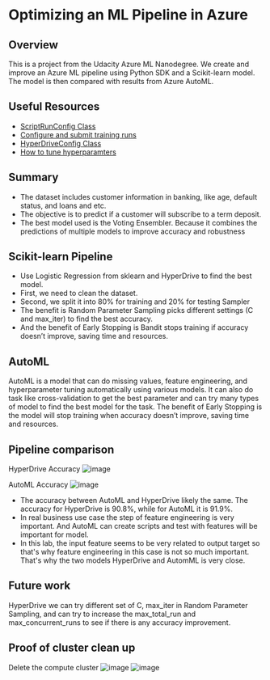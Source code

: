 # Optimizing an ML Pipeline in Azure

## Overview
This is a project from the Udacity Azure ML Nanodegree.
We create and improve an Azure ML pipeline using Python SDK and a Scikit-learn model.
The model is then compared with results from Azure AutoML.

## Useful Resources
- [ScriptRunConfig Class](https://docs.microsoft.com/en-us/python/api/azureml-core/azureml.core.scriptrunconfig?view=azure-ml-py)
- [Configure and submit training runs](https://docs.microsoft.com/en-us/azure/machine-learning/how-to-set-up-training-targets)
- [HyperDriveConfig Class](https://docs.microsoft.com/en-us/python/api/azureml-train-core/azureml.train.hyperdrive.hyperdriveconfig?view=azure-ml-py)
- [How to tune hyperparamters](https://docs.microsoft.com/en-us/azure/machine-learning/how-to-tune-hyperparameters)


## Summary
- The dataset includes  customer information in banking, like age, default status, and loans and etc.
- The objective is to predict if a customer will subscribe to a term deposit.
- The best model used is the Voting Ensembler. Because it combines the predictions of multiple models to improve accuracy and robustness

## Scikit-learn Pipeline
- Use Logistic Regression from sklearn and HyperDrive to find the best model.
- First, we need to clean the dataset.
- Second, we split it into 80% for training and 20% for testing Sampler
- The benefit is Random Parameter Sampling picks different settings (C and max_iter) to find the best accuracy.
- And the benefit of Early Stopping is Bandit stops training if accuracy doesn’t improve, saving time and resources.

## AutoML
AutoML is a model that can do missing values, feature engineering, and hyperparameter tuning automatically using various models. It can also do task like cross-validation to get the best parameter and can try many types of model to find the best model for the task.
The benefit of Early Stopping is the model will stop training when accuracy doesn’t improve, saving time and resources.

## Pipeline comparison
HyperDrive Accuracy
![image](https://github.com/user-attachments/assets/a2921493-2b79-4323-aeab-08442cfba1e7)

AutoML Accuracy
![image](https://github.com/user-attachments/assets/e8078d2c-c4a5-4148-b702-d5e0fcc38a75)

- The accuracy between AutoML and HyperDrive likely the same. The accuracy for HyperDrive is 90.8%, while for AutoML it is 91.9%.
- In real business use case the step of feature engineering is very important. And AutoML can create scripts and test with features will be important for model.
- In this lab, the input feature seems to be very related to output target so that's why feature engineering in this case is not so much important. That's why the two models HyperDrive and AutomML is very close.

## Future work
HyperDrive we can try different set of C, max_iter in Random Parameter Sampling, and can try to increase the max_total_run and max_concurrent_runs to see if there is any accuracy improvement.

## Proof of cluster clean up
Delete the compute cluster
![image](https://github.com/user-attachments/assets/9ee36881-9c56-41e1-9bf1-5010c4c6a72d)
![image](https://github.com/user-attachments/assets/bed8f42e-f7d0-410e-8bd6-40d397789085)


